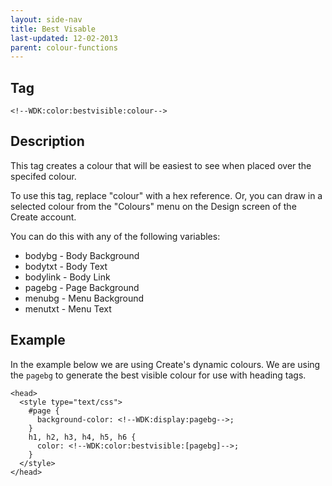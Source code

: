 ```yaml
---
layout: side-nav
title: Best Visable
last-updated: 12-02-2013
parent: colour-functions
---
```


## Tag

`<!--WDK:color:bestvisible:colour-->`

## Description

This tag creates a colour that will be easiest to see when placed over the specifed colour.

To use this tag, replace "colour" with a hex reference. Or, you can draw in a selected colour from the "Colours" menu on the Design screen of the Create account.

You can do this with any of the following variables:
- bodybg - Body Background
- bodytxt - Body Text
- bodylink - Body Link
- pagebg - Page Background
- menubg - Menu Background
- menutxt - Menu Text

## Example

In the example below we are using Create's dynamic colours. We are using the `pagebg` to generate the best visible colour for use with heading tags.

~~~
<head>
  <style type="text/css">
    #page {
      background-color: <!--WDK:display:pagebg-->;
    }
    h1, h2, h3, h4, h5, h6 {
      color: <!--WDK:color:bestvisible:[pagebg]-->;
    }
  </style>
</head>
~~~